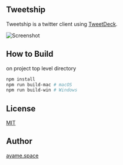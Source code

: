 Tweetship
----

Tweetship is a twitter client using [TweetDeck](https://tweetdeck.twitter.com/).

![Screenshot](https://ayame.space/wp-content/uploads/2018/08/2862bae566e2fa547e0f048c27fc4a17.png?w=2000&ssl=1)


## How to Build
on project top level directory
```bash
npm install
npm run build-mac # macOS
npm run build-win # Windows
```


## License
[MIT](LICENSE)

## Author
[ayame.space](https://ayame.space/)
